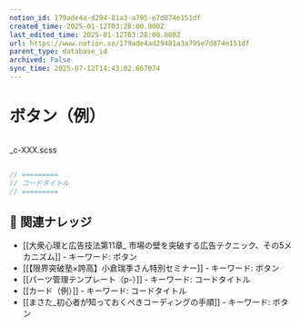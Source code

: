 ```yaml
---
notion_id: 179ade4a-d294-81a3-a795-e7d874e151df
created_time: 2025-01-12T03:28:00.000Z
last_edited_time: 2025-01-12T03:28:00.000Z
url: https://www.notion.so/179ade4ad29481a3a795e7d874e151df
parent_type: database_id
archived: False
sync_time: 2025-07-12T14:43:02.667074
---
```


# ボタン（例）

```html

```
_c-XXX.scss
```scss

```
```javascript
// =========
// コードタイトル
// =========
```

## 🔗 関連ナレッジ
- [[大衆心理と広告技法第11章_ 市場の壁を突破する広告テクニック、その5メカニズム]] - キーワード: ボタン
- [[【限界突破塾×誇高】小倉瑞季さん特別セミナー]] - キーワード: ボタン
- [[パーツ管理テンプレート（p-）]] - キーワード: コードタイトル
- [[カード（例）]] - キーワード: コードタイトル
- [[まさた_初心者が知っておくべきコーディングの手順]] - キーワード: ボタン
